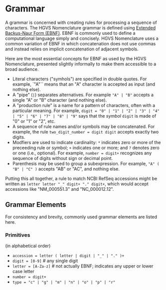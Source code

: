 # Grammar

A grammar is concerned with creating rules for processing a sequence of characters. The HGVS Nomenclature grammar is defined using [Extended Backus-Naur Form (EBNF)](https://en.wikipedia.org/wiki/Extended_Backus%E2%80%93Naur_form). EBNF is commonly used to define a computational language simply and concisely. HGVS Nomenclature uses a common variation of EBNF in which concatenation does not use commas and instead relies on implicit concatenation of adjacent symbols.

Here are the most essential concepts for EBNF as used by the HGVS Nomenclature, presented slightly informally to make them accessible to a broad audience.

- Literal characters ("symhols") are specified in double quotes. For example, `"A"`` means that an "A" character is accepted as input (and nothing else).
- A "pipe" (`|`) separates alternatives. For example `"A" | "B"` accepts a single "A" or "B" character (and nothing else).
- A "production rule" is a name for a pattern of characters, often with a particular meaning. For example, `digit = "0" | "1" | "2" | "3" | "4" | "5" | "6" | "7" | "8" | "9"` says that the _symbol_ `digit` is made of "0" or "1" or "2", etc.
- A sequence of rule names and/or symbols may be concatenated. For example, the rule `two_digit_number = digit digit` accepts exactly two digits.
- Modfiers are used to indicate cardinality: `*` indicates zero or more of the preceeding rule or symbol; `+` indicates one or more; and `?` denotes zero or one (i.e., optional). For example, `number = digit+` recognizes any sequence of digits without sign or decimal point.
- Parenthesis may be used to group a subexpression. For example, `"A" ( "B" | "C" )` accepts "AB" or "AC", and nothing else.

Putting this all together, a rule to match NCBI RefSeq accessions might be written as `letter letter "_" digit+ "." digit+`, which would accept accessions like "NM_000551.3" and "NC_000012.12".

## Grammar Elements

For consistency and brevity, commonly used grammar elements are listed here.

### Primitives

(in alphabetical order)

- `accession = letter ( letter | digit | "_" | "." )+`
- `digit = [0-9]` # any single digit
- `letter = [A-Za-z]` # not actually EBNF; indicates any upper or lower case letter
- `number = digit+`
- `type = "c" | "g" | "m" | "n" | "o" | "p" | "r"`
